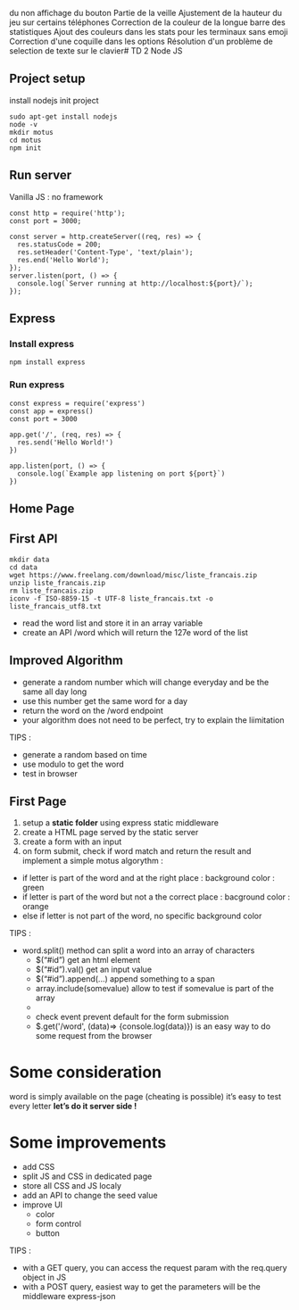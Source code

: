  du non affichage du bouton Partie de la veille
Ajustement de la hauteur du jeu sur certains téléphones
Correction de la couleur de la longue barre des statistiques
Ajout des couleurs dans les stats pour les terminaux sans emoji
Correction d'une coquille dans les options
Résolution d'un problème de selection de texte sur le clavier# TD 2 Node JS 

## Project setup

install nodejs
init project

```
sudo apt-get install nodejs
node -v 
mkdir motus
cd motus
npm init
```


## Run server

Vanilla JS : no framework

```
const http = require('http');
const port = 3000;

const server = http.createServer((req, res) => {
  res.statusCode = 200;
  res.setHeader('Content-Type', 'text/plain');
  res.end('Hello World');
});
server.listen(port, () => {
  console.log(`Server running at http://localhost:${port}/`);
});
```


## Express 

### Install express 

```
npm install express
```

### Run express

```
const express = require('express')
const app = express()
const port = 3000

app.get('/', (req, res) => {
  res.send('Hello World!')
})

app.listen(port, () => {
  console.log(`Example app listening on port ${port}`)
})
```



## Home Page
## First API

```
mkdir data
cd data
wget https://www.freelang.com/download/misc/liste_francais.zip
unzip liste_francais.zip
rm liste_francais.zip
iconv -f ISO-8859-15 -t UTF-8 liste_francais.txt -o liste_francais_utf8.txt
```

- read the word list and store it in an array variable
- create an API /word which will return the 127e word of the list




## Improved Algorithm 

- generate a random number which will change everyday and be the same all day long
- use this number get the same word for a day
- return the word on the /word endpoint
- your algorithm does not need to be perfect, try to explain the liimitation

TIPS :
- generate a random based on time
- use modulo to get the word
- test in browser 



## First Page

1. setup a **static folder** using express static middleware
2. create a HTML page served by the static server
3. create a form with an input [](https://www.w3schools.com/html/html_forms.asp)
4. on form submit, check if word match and return the result and implement a simple motus algorythm :
- if letter is part of the word and at the right place : background color : green
- if letter is part of the word but not a the correct place : bacground color : orange
- else if letter is not part of the word, no specific background color 

TIPS :
- word.split() method can split a word into an array of characters
  - $(“#id”) get an html element
  - $(“#id”).val() get an input value
  - $(“#id”).append(...) append something to a span
  - array.include(somevalue) allow to test if somevalue is part of the array
  - 
  - check event prevent default for the form submission [](https://www.w3schools.com/jsref/event_preventdefault.asp)
  - $.get('/word', (data)=> {console.log(data)}) is an easy way to do some request from the browser 


# Some consideration

word is simply available on the page (cheating is possible)
it’s easy to test every letter
**let’s do it server side !**

# Some improvements
- add CSS
- split JS and CSS in dedicated page
- store all CSS and JS localy
- add an API to change the seed value
- improve UI 
  - color
  - form control
  - button

TIPS : 
- with a GET query, you can access the request param with the req.query object in JS
- with a POST query, easiest way to get the parameters will be the middleware express-json 
